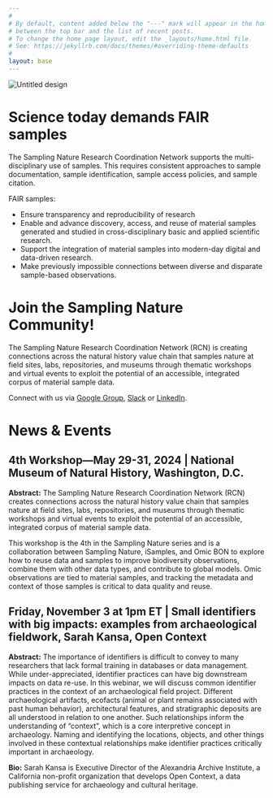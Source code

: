 ```yaml
---
#
# By default, content added below the "---" mark will appear in the home page
# between the top bar and the list of recent posts.
# To change the home page layout, edit the _layouts/home.html file.
# See: https://jekyllrb.com/docs/themes/#overriding-theme-defaults
#
layout: base
---
```

![Untitled design](https://github.com/SamplingNature/SamplingNature.github.io/assets/2915555/9b202300-627f-4344-98e5-971da1a138e1)

# Science today demands FAIR samples 
The Sampling Nature Research Coordination Network supports the multi-disciplinary use of samples. This requires consistent approaches to sample documentation, sample identification, sample access policies, and sample citation. 

FAIR samples:
- Ensure transparency and reproducibility of research 
- Enable and advance discovery, access, and reuse of material samples generated and studied in cross-disciplinary basic and applied scientific research.
- Support the integration of material samples into modern-day digital and data-driven research.
- Make previously impossible connections between diverse and disparate sample-based observations. 

# Join the Sampling Nature Community!
The Sampling Nature Research Coordination Network (RCN) is creating connections across the natural history value chain that samples nature at field sites, labs, repositories, and museums through thematic workshops and virtual events to exploit the potential of an accessible, integrated corpus of material sample data.

Connect with us via [Google Group](https://groups.google.com/g/sampling-nature/c/RzJSukU0FKE), [Slack](http://bit.ly/SamplingNatureSlack) or [LinkedIn](https://www.linkedin.com/groups/14279282/). 

# News & Events 
## 4th Workshop—May 29-31, 2024 | National Museum of Natural History, Washington, D.C. 
**Abstract:** The Sampling Nature Research Coordination Network (RCN) creates connections across the natural history value chain that samples nature at field sites, labs, repositories, and museums through thematic workshops and virtual events to exploit the potential of an accessible, integrated corpus of material sample data. 

This workshop is the 4th in the Sampling Nature series and is a collaboration between Sampling Nature, iSamples, and Omic BON to explore how to reuse data and samples to improve biodiversity observations, combine them with other data types, and contribute to global models. Omic observations are tied to material samples, and tracking the metadata and context of those samples is critical to data quality and reuse.

## Friday, November 3 at 1pm ET | Small identifiers with big impacts: examples from archaeological fieldwork, Sarah Kansa, Open Context

**Abstract:** The importance of identifiers is difficult to convey to many researchers that lack formal training in databases or data management. While under-appreciated, identifier practices can have big downstream impacts on data re-use. In this webinar, we will discuss common identifier practices in the context of an archaeological field project. Different archaeological artifacts, ecofacts (animal or plant remains associated with past human behavior), architectural features, and stratigraphic deposits are all understood in relation to one another. Such relationships inform the understanding of “context”, which is a core interpretive concept in archaeology. Naming and identifying the locations, objects, and other things involved in these contextual relationships make identifier practices critically important in archaeology.

**Bio:** Sarah Kansa is Executive Director of the Alexandria Archive Institute, a California non-profit organization that develops Open Context, a data publishing service for archaeology and cultural heritage. 




